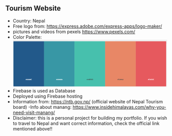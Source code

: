## Tourism Website
- Country: Nepal
- Free logo from: https://express.adobe.com/express-apps/logo-maker/
- pictures and videos from pexels https://www.pexels.com/
- Color Palette: ![color palette](./tourism/src/Components/Pictures/colorPalette.png)
- Firebase is used as Database
- Deployed using Firebase hosting
- Information from: https://ntb.gov.np/
(official website of Nepal Tourism board)
-Info about manang: https://www.insidehimalayas.com/why-you-need-visit-manang/
- Disclaimer: this is a personal project for building my portfolio. If you wish to travel to Nepal and want correct information, check the official link mentioned above!!
